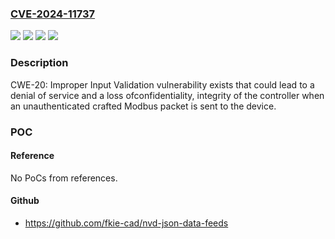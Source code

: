 ### [CVE-2024-11737](https://cve.mitre.org/cgi-bin/cvename.cgi?name=CVE-2024-11737)
![](https://img.shields.io/static/v1?label=Product&message=Modicon%20Controllers%20M241%20%2F%20M251&color=blue)
![](https://img.shields.io/static/v1?label=Product&message=Modicon%20Controllers%20M258%20%2F%20LMC058&color=blue)
![](https://img.shields.io/static/v1?label=Version&message=%3D%20All%20versions%20&color=brighgreen)
![](https://img.shields.io/static/v1?label=Vulnerability&message=CWE-20%20Improper%20Input%20Validation&color=brighgreen)

### Description

CWE-20: Improper Input Validation vulnerability exists that could lead to a denial of service and a loss ofconfidentiality, integrity of the controller when an unauthenticated crafted Modbus packet is sent to the device.

### POC

#### Reference
No PoCs from references.

#### Github
- https://github.com/fkie-cad/nvd-json-data-feeds


